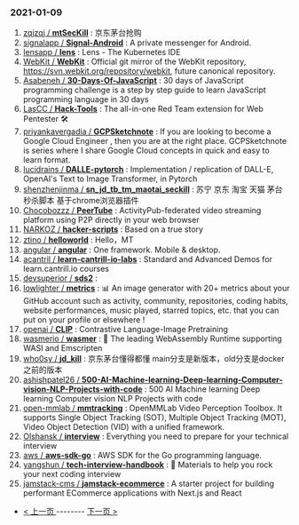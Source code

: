 ### 2021-01-09 
1. [
        zqjzqj /
**mtSecKill**](https://github.com/zqjzqj/mtSecKill) : 京东茅台抢购
1. [
        signalapp /
**Signal-Android**](https://github.com/signalapp/Signal-Android) : A private messenger for Android.
1. [
        lensapp /
**lens**](https://github.com/lensapp/lens) : Lens - The Kubernetes IDE
1. [
        WebKit /
**WebKit**](https://github.com/WebKit/WebKit) : Official git mirror of the WebKit repository, https://svn.webkit.org/repository/webkit, future canonical repository.
1. [
        Asabeneh /
**30-Days-Of-JavaScript**](https://github.com/Asabeneh/30-Days-Of-JavaScript) : 30 days of JavaScript programming challenge is a step by step guide to learn JavaScript programming language in 30 days
1. [
        LasCC /
**Hack-Tools**](https://github.com/LasCC/Hack-Tools) : The all-in-one Red Team extension for Web Pentester 🛠
1. [
        priyankavergadia /
**GCPSketchnote**](https://github.com/priyankavergadia/GCPSketchnote) : If you are looking to become a Google Cloud Engineer , then you are at the right place. GCPSketchnote is series where I share Google Cloud concepts in quick and easy to learn format.
1. [
        lucidrains /
**DALLE-pytorch**](https://github.com/lucidrains/DALLE-pytorch) : Implementation / replication of DALL-E, OpenAI's Text to Image Transformer, in Pytorch
1. [
        shenzhenjinma /
**sn_jd_tb_tm_maotai_seckill**](https://github.com/shenzhenjinma/sn_jd_tb_tm_maotai_seckill) : 苏宁 京东 淘宝 天猫 茅台秒杀脚本 基于chrome浏览器插件
1. [
        Chocobozzz /
**PeerTube**](https://github.com/Chocobozzz/PeerTube) : ActivityPub-federated video streaming platform using P2P directly in your web browser
1. [
        NARKOZ /
**hacker-scripts**](https://github.com/NARKOZ/hacker-scripts) : Based on a true story
1. [
        ztino /
**helloworld**](https://github.com/ztino/helloworld) : Hello，MT
1. [
        angular /
**angular**](https://github.com/angular/angular) : One framework. Mobile & desktop.
1. [
        acantril /
**learn-cantrill-io-labs**](https://github.com/acantril/learn-cantrill-io-labs) : Standard and Advanced Demos for learn.cantrill.io courses
1. [
        devsuperior /
**sds2**](https://github.com/devsuperior/sds2) : 
1. [
        lowlighter /
**metrics**](https://github.com/lowlighter/metrics) : 📊 An image generator with 20+ metrics about your GitHub account such as activity, community, repositories, coding habits, website performances, music played, starred topics, etc. that you can put on your profile or elsewhere !
1. [
        openai /
**CLIP**](https://github.com/openai/CLIP) : Contrastive Language-Image Pretraining
1. [
        wasmerio /
**wasmer**](https://github.com/wasmerio/wasmer) : 🚀 The leading WebAssembly Runtime supporting WASI and Emscripten
1. [
        who0sy /
**jd_kill**](https://github.com/who0sy/jd_kill) : 京东茅台懂得都懂 main分支是新版本，old分支是docker之前的版本
1. [
        ashishpatel26 /
**500-AI-Machine-learning-Deep-learning-Computer-vision-NLP-Projects-with-code**](https://github.com/ashishpatel26/500-AI-Machine-learning-Deep-learning-Computer-vision-NLP-Projects-with-code) : 500 AI Machine learning Deep learning Computer vision NLP Projects with code
1. [
        open-mmlab /
**mmtracking**](https://github.com/open-mmlab/mmtracking) : OpenMMLab Video Perception Toolbox. It supports Single Object Tracking (SOT), Multiple Object Tracking (MOT), Video Object Detection (VID) with a unified framework.
1. [
        Olshansk /
**interview**](https://github.com/Olshansk/interview) : Everything you need to prepare for your technical interview
1. [
        aws /
**aws-sdk-go**](https://github.com/aws/aws-sdk-go) : AWS SDK for the Go programming language.
1. [
        yangshun /
**tech-interview-handbook**](https://github.com/yangshun/tech-interview-handbook) : 💯 Materials to help you rock your next coding interview
1. [
        jamstack-cms /
**jamstack-ecommerce**](https://github.com/jamstack-cms/jamstack-ecommerce) : A starter project for building performant ECommerce applications with Next.js and React 

- [ < 上一页 ](https://github.com/able8/github-trending-daily-record/blob/master/2021-01-08.md) -------- [ 下一页 > ](https://github.com/able8/github-trending-daily-record/blob/master/2021-01-10.md)